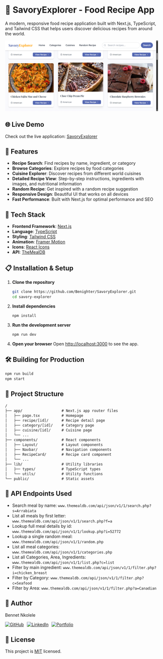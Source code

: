 # 🍲 SavoryExplorer - Food Recipe App

A modern, responsive food recipe application built with Next.js, TypeScript, and Tailwind CSS that helps users discover delicious recipes from around the world.

![SavoryExplorer Screenshot](/public/screenshot.png)

## 🌐 Live Demo

Check out the live application: [SavoryExplorer](https://savory-explorer.vercel.app/)

## 🌟 Features

- **Recipe Search**: Find recipes by name, ingredient, or category
- **Browse Categories**: Explore recipes by food categories 
- **Cuisine Explorer**: Discover recipes from different world cuisines
- **Detailed Recipe View**: Step-by-step instructions, ingredients with images, and nutritional information
- **Random Recipe**: Get inspired with a random recipe suggestion
- **Responsive Design**: Beautiful UI that works on all devices
- **Fast Performance**: Built with Next.js for optimal performance and SEO

## 🚀 Tech Stack

- **Frontend Framework**: [Next.js](https://nextjs.org/)
- **Language**: [TypeScript](https://www.typescriptlang.org/)
- **Styling**: [Tailwind CSS](https://tailwindcss.com/)
- **Animation**: [Framer Motion](https://www.framer.com/motion/)
- **Icons**: [React Icons](https://react-icons.github.io/react-icons/)
- **API**: [TheMealDB](https://www.themealdb.com/api.php)

## 📋 Installation & Setup

1. **Clone the repository**
   ```bash
   git clone https://github.com/Benighter/SavoryExplorer.git
   cd savory-explorer
   ```

2. **Install dependencies**
   ```bash
   npm install
   ```

3. **Run the development server**
   ```bash
   npm run dev
   ```

4. **Open your browser**
   Open [http://localhost:3000](http://localhost:3000) to see the app.

## 🛠️ Building for Production

```bash
npm run build
npm start
```

## 🧩 Project Structure

```
/
├── app/                  # Next.js app router files
│   ├── page.tsx          # Homepage
│   ├── recipe/[id]/      # Recipe detail page
│   ├── category/[id]/    # Category page
│   ├── cuisine/[id]/     # Cuisine page
│   └── ...
├── components/           # React components
│   ├── Layout/           # Layout components
│   ├── Navbar/           # Navigation components 
│   ├── RecipeCard/       # Recipe card component
│   └── ...
├── lib/                  # Utility libraries
│   ├── types/            # TypeScript types
│   └── utils/            # Utility functions
└── public/               # Static assets
```

## 📱 API Endpoints Used

- Search meal by name: `www.themealdb.com/api/json/v1/1/search.php?s=Arrabiata`
- List all meals by first letter: `www.themealdb.com/api/json/v1/1/search.php?f=a`
- Lookup full meal details by id: `www.themealdb.com/api/json/v1/1/lookup.php?i=52772`
- Lookup a single random meal: `www.themealdb.com/api/json/v1/1/random.php`
- List all meal categories: `www.themealdb.com/api/json/v1/1/categories.php`
- List all Categories, Area, Ingredients: `www.themealdb.com/api/json/v1/1/list.php?c=list`
- Filter by main ingredient: `www.themealdb.com/api/json/v1/1/filter.php?i=chicken_breast`
- Filter by Category: `www.themealdb.com/api/json/v1/1/filter.php?c=Seafood`
- Filter by Area: `www.themealdb.com/api/json/v1/1/filter.php?a=Canadian`

## 👤 Author

Bennet Nkolele

<div style="display: flex; gap: 10px;">
  <a href="https://github.com/Benighter" title="GitHub">
    <img src="https://img.shields.io/badge/GitHub-Benighter-blue?style=for-the-badge&logo=github" alt="GitHub"/>
  </a>
  <a href="https://www.linkedin.com/in/bennet-nkolele-321285249/" title="LinkedIn">
    <img src="https://img.shields.io/badge/LinkedIn-Bennet_Nkolele-blue?style=for-the-badge&logo=linkedin" alt="LinkedIn"/>
  </a>
  <a href="https://react-personal-portfolio-alpha.vercel.app/" title="Portfolio">
    <img src="https://img.shields.io/badge/Portfolio-My_Work-blue?style=for-the-badge" alt="Portfolio"/>
  </a>
</div>

## 📝 License

This project is [MIT](LICENSE) licensed. 